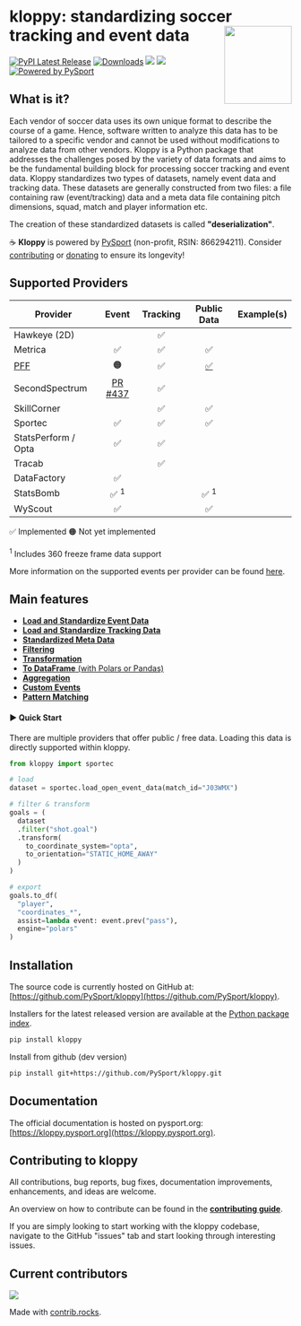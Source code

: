 # kloppy: standardizing soccer tracking and event data <a href='https://kloppy.pysport.org'><img style="width: 120px; height: 139px" src="https://github.com/PySport/kloppy/raw/master/docs/logo.png" align="right" /></a>

[![PyPI Latest Release](https://img.shields.io/pypi/v/kloppy.svg)](https://pypi.org/project/kloppy/)
[![Downloads](https://pepy.tech/badge/kloppy/month)](https://pepy.tech/project/kloppy/month)
![](https://img.shields.io/github/license/PySport/kloppy)
![](https://img.shields.io/pypi/pyversions/kloppy)
[![Powered by PySport](https://img.shields.io/badge/powered%20by-PySport-orange.svg?style=flat&colorA=104467&colorB=007D8A)](https://pysport.org)

## What is it?

Each vendor of soccer data uses its own unique format to describe the course of a game. Hence, software written to analyze this data has to be tailored to a specific vendor and cannot be used without modifications to analyze data from other vendors. Kloppy is a Python package that addresses the challenges posed by the variety of data formats and aims to be the fundamental building block for processing soccer tracking and event data. Kloppy standardizes two types of datasets, namely event data and tracking data. These datasets are generally constructed from two files: a file containing raw (event/tracking) data and a meta data file containing pitch dimensions, squad, match and player information etc.

The creation of these standardized datasets is called **"deserialization"**. 

☕ **Kloppy** is powered by [PySport](https://pysport.org/)  (non-profit, RSIN: 866294211). Consider [contributing](#contributing-to-kloppy) or [donating](https://pysport.org/) to ensure its longevity!

## Supported Providers
| Provider | Event | Tracking | Public Data | Example(s) |
|----------|:-------:|:----------:|:---------------------:| ---------------------|
| Hawkeye (2D) |  | ✅ |  |  |
| Metrica | ✅ | ✅ | ✅ |  |
| [PFF](providers/pff.ipynb) | 🟠 | ✅ | [✅](https://drive.google.com/drive/u/0/folders/1_a_q1e9CXeEPJ3GdCv_3-rNO3gPqacfa) | |
| SecondSpectrum | [PR #437](https://github.com/PySport/kloppy/pull/437) | ✅ |  |  |
| SkillCorner |  | ✅ | ✅ |  |
| Sportec | ✅ | ✅ | ✅ |  |
| StatsPerform / Opta | ✅ | ✅ |  |  |
| Tracab |  | ✅ |  |  |
| DataFactory | ✅ |  |  |  |
| StatsBomb | ✅ $^1$ |  | ✅ $^1$ |  |
| WyScout | ✅ |  | ✅ |  |

✅ Implemented  🟠 Not yet implemented 

$^1$ Includes 360 freeze frame data support

More information on the supported events per provider can be found [here](broken).

## Main features
- [**Load and Standardize Event Data**]()
- [**Load and Standardize Tracking Data**]()
- [**Standardized Meta Data**]()
- [**Filtering**]()
- [**Transformation**]()
- [**To DataFrame** (with Polars or Pandas)]()
- [**Aggregation**]()
- [**Custom Events**]()
- [**Pattern Matching**]()

#### ▶️ Quick Start

There are multiple providers that offer public / free data. Loading this data is directly supported within kloppy. 

```python
from kloppy import sportec

# load
dataset = sportec.load_open_event_data(match_id="J03WMX")

# filter & transform
goals = (
  dataset
  .filter("shot.goal")
  .transform(
    to_coordinate_system="opta",  
    to_orientation="STATIC_HOME_AWAY"
  )
)

# export
goals.to_df(
  "player", 
  "coordinates_*", 
  assist=lambda event: event.prev("pass"),
  engine="polars"
)
```


## Installation

The source code is currently hosted on GitHub at: [https://github.com/PySport/kloppy](https://github.com/PySport/kloppy).

Installers for the latest released version are available at the [Python package index](https://pypi.org/project/kloppy).

```sh
pip install kloppy
```

Install from github (dev version)

```sh
pip install git+https://github.com/PySport/kloppy.git
```

## Documentation

The official documentation is hosted on pysport.org: [https://kloppy.pysport.org](https://kloppy.pysport.org). 


## Contributing to kloppy

All contributions, bug reports, bug fixes, documentation improvements, enhancements, and ideas are welcome.

An overview on how to contribute can be found in the **[contributing guide](https://kloppy.pysport.org/contributing)**.

If you are simply looking to start working with the kloppy codebase, navigate to the GitHub "issues" tab and start looking through interesting issues.


## Current contributors

<a href="https://github.com/PySport/kloppy/graphs/contributors">
  <img src="https://contrib.rocks/image?repo=PySport/kloppy" />
</a>

Made with [contrib.rocks](https://contrib.rocks).
